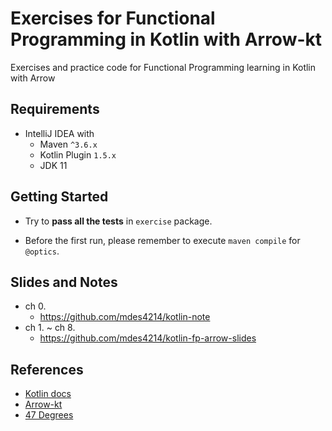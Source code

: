 # Exercises for Functional Programming  in Kotlin with Arrow-kt

Exercises and practice code for Functional Programming learning in Kotlin with Arrow

## Requirements

- IntelliJ IDEA with
  - Maven `^3.6.x`
  - Kotlin Plugin `1.5.x`
  - JDK 11

## Getting Started

- Try to **pass all the tests** in `exercise` package.

- Before the first run, please remember to execute `maven compile` for `@optics`.

## Slides and Notes

- ch 0.
  - https://github.com/mdes4214/kotlin-note
- ch 1. ~ ch 8.
  - https://github.com/mdes4214/kotlin-fp-arrow-slides

## References

- [Kotlin docs](https://kotlinlang.org/docs/)
- [Arrow-kt](https://arrow-kt.io/)
- [47 Degrees](https://www.47deg.com/technologies/kotlin/)
